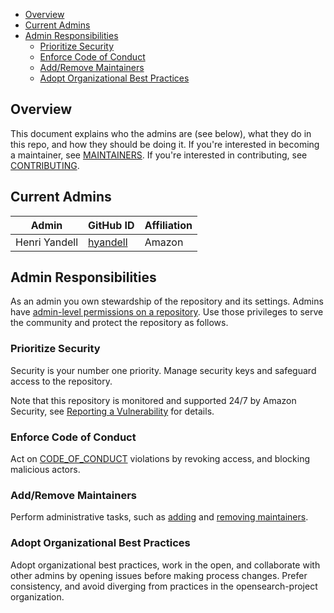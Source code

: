 - [Overview](#overview)
- [Current Admins](#current-admins)
- [Admin Responsibilities](#admin-responsibilities)
  - [Prioritize Security](#prioritize-security)
  - [Enforce Code of Conduct](#enforce-code-of-conduct)
  - [Add/Remove Maintainers](#addremove-maintainers)
  - [Adopt Organizational Best Practices](#adopt-organizational-best-practices)

## Overview

This document explains who the admins are (see below), what they do in this repo, and how they should be doing it. If you're interested in becoming a maintainer, see [MAINTAINERS](MAINTAINERS.md). If you're interested in contributing, see [CONTRIBUTING](CONTRIBUTING.md).

## Current Admins

| Admin           | GitHub ID                                   | Affiliation |
| --------------- | ------------------------------------------- | ----------- |
| Henri Yandell   | [hyandell](https://github.com/hyandell)     | Amazon      |

## Admin Responsibilities

As an admin you own stewardship of the repository and its settings. Admins have [admin-level permissions on a repository](https://docs.github.com/en/organizations/managing-access-to-your-organizations-repositories/repository-permission-levels-for-an-organization). Use those privileges to serve the community and protect the repository as follows.

### Prioritize Security

Security is your number one priority. Manage security keys and safeguard access to the repository.

Note that this repository is monitored and supported 24/7 by Amazon Security, see [Reporting a Vulnerability](SECURITY.md) for details.

### Enforce Code of Conduct

Act on [CODE_OF_CONDUCT](CODE_OF_CONDUCT.md) violations by revoking access, and blocking malicious actors.

### Add/Remove Maintainers

Perform administrative tasks, such as [adding](MAINTAINERS.md#adding-a-new-maintainer) and [removing maintainers](MAINTAINERS.md#removing-a-maintainer).

### Adopt Organizational Best Practices

Adopt organizational best practices, work in the open, and collaborate with other admins by opening issues before making process changes. Prefer consistency, and avoid diverging from practices in the opensearch-project organization.